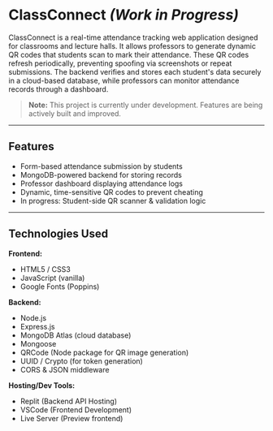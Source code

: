 # ClassConnect *(Work in Progress)*

ClassConnect is a real-time attendance tracking web application designed for classrooms and lecture halls. It allows professors to generate dynamic QR codes that students scan to mark their attendance. These QR codes refresh periodically, preventing spoofing via screenshots or repeat submissions. The backend verifies and stores each student's data securely in a cloud-based database, while professors can monitor attendance records through a dashboard.

> **Note:** This project is currently under development. Features are being actively built and improved.

---

## Features

- Form-based attendance submission by students
- MongoDB-powered backend for storing records
- Professor dashboard displaying attendance logs
- Dynamic, time-sensitive QR codes to prevent cheating
- In progress: Student-side QR scanner & validation logic

---

## Technologies Used

**Frontend:**
- HTML5 / CSS3
- JavaScript (vanilla)
- Google Fonts (Poppins)

**Backend:**
- Node.js
- Express.js
- MongoDB Atlas (cloud database)
- Mongoose
- QRCode (Node package for QR image generation)
- UUID / Crypto (for token generation)
- CORS & JSON middleware

**Hosting/Dev Tools:**
- Replit (Backend API Hosting)
- VSCode (Frontend Development)
- Live Server (Preview frontend)

